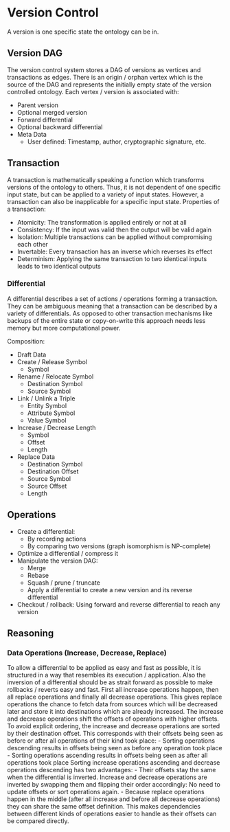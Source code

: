 # Version Control
A version is one specific state the ontology can be in.


## Version DAG
The version control system stores a DAG of versions as vertices and transactions as edges.
There is an origin / orphan vertex which is the source of the DAG and represents the initially empty state of the version controlled ontology.
Each vertex / version is associated with:
- Parent version
- Optional merged version
- Forward differential
- Optional backward differential
- Meta Data
    - User defined: Timestamp, author, cryptographic signature, etc.


## Transaction
A transaction is mathematically speaking a function which transforms versions of the ontology to others.
Thus, it is not dependent of one specific input state, but can be applied to a variety of input states.
However, a transaction can also be inapplicable for a specific input state.
Properties of a transaction:
- Atomicity: The transformation is applied entirely or not at all
- Consistency: If the input was valid then the output will be valid again
- Isolation: Multiple transactions can be applied without compromising each other
- Invertable: Every transaction has an inverse which reverses its effect
- Determinism: Applying the same transaction to two identical inputs leads to two identical outputs

### Differential
A differential describes a set of actions / operations forming a transaction.
They can be ambiguous meaning that a transaction can be described by a variety of differentials.
As opposed to other transaction mechanisms like backups of the entire state or copy-on-write this approach needs less memory but more computational power.

Composition:
- Draft Data
- Create / Release Symbol
    - Symbol
- Rename / Relocate Symbol
    - Destination Symbol
    - Source Symbol
- Link / Unlink a Triple
    - Entity Symbol
    - Attribute Symbol
    - Value Symbol
- Increase / Decrease Length
    - Symbol
    - Offset
    - Length
- Replace Data
    - Destination Symbol
    - Destination Offset
    - Source Symbol
    - Source Offset
    - Length


## Operations
- Create a differential:
    - By recording actions
    - By comparing two versions (graph isomorphism is NP-complete)
- Optimize a differential / compress it
- Manipulate the version DAG:
    - Merge
    - Rebase
    - Squash / prune / truncate
    - Apply a differential to create a new version and its reverse differential
- Checkout / rollback: Using forward and reverse differential to reach any version


## Reasoning

### Data Operations (Increase, Decrease, Replace)
To allow a differential to be applied as easy and fast as possible, it is structured in a way that resembles its execution / application.
Also the inversion of a differential should be as strait forward as possible to make rollbacks / reverts easy and fast.
First all increase operations happen, then all replace operations and finally all decrease operations.
This gives replace operations the chance to fetch data from sources which will be decreased later and store it into destinations which are already increased.
The increase and decrease operations shift the offsets of operations with higher offsets.
To avoid explicit ordering, the increase and decrease operations are sorted by their destination offset.
This corresponds with their offsets being seen as before or after all operations of their kind took place:
    - Sorting operations descending results in offsets being seen as before any operation took place
    - Sorting operations ascending results in offsets being seen as after all operations took place
Sorting increase operations ascending and decrease operations descending has two advantages:
    - Their offsets stay the same when the differential is inverted. Increase and decrease operations are inverted by swapping them and flipping their order accordingly: No need to update offsets or sort operations again.
    - Because replace operations happen in the middle (after all increase and before all decrease operations) they can share the same offset definition. This makes dependencies between different kinds of operations easier to handle as their offsets can be compared directly.
